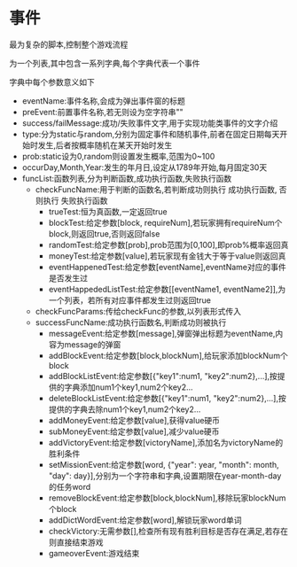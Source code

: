 # 事件

最为复杂的脚本,控制整个游戏流程

为一个列表,其中包含一系列字典,每个字典代表一个事件

字典中每个参数意义如下

- eventName:事件名称,会成为弹出事件窗的标题
- preEvent:前置事件名称,若无则设为空字符串""
- success/failMessage:成功/失败事件文字,用于实现功能类事件的文字介绍
- type:分为static与random,分别为固定事件和随机事件,前者在固定日期每天开始时发生,后者按概率随机在某天开始时发生
- prob:static设为0,random则设置发生概率,范围为0~100
- occurDay,Month,Year:发生的年月日,设定从1789年开始,每月固定30天
- funcList:函数列表,分为判断函数,成功执行函数,失败执行函数
  - checkFuncName:用于判断的函数名,若判断成功则执行 成功执行函数, 否则执行 失败执行函数
    - trueTest:恒为真函数,一定返回true
    - blockTest:给定参数[block, requireNum],若玩家拥有requireNum个block,则返回true,否则返回false
    - randomTest:给定参数[prob],prob范围为[0,100],即prob%概率返回真
    - moneyTest:给定参数[value],若玩家现有金钱大于等于value则返回真
    - eventHappenedTest:给定参数[eventName],eventName对应的事件是否发生过
    - eventHappededListTest:给定参数[[eventName1, eventName2]],为一个列表，若所有对应事件都发生过则返回true
  -  checkFuncParams:传给checkFunc的参数,以列表形式传入
  - successFuncName:成功执行函数名,判断成功则被执行
    - messageEvent:给定参数[message],弹窗弹出标题为eventName,内容为message的弹窗
    - addBlockEvent:给定参数[block,blockNum],给玩家添加blockNum个block
    - addBlockListEvent:给定参数[{"key1":num1, "key2":num2},...],按提供的字典添加num1个key1,num2个key2...
    - deleteBlockListEvent:给定参数[{"key1":num1, "key2":num2},...],按提供的字典去除num1个key1,num2个key2...
    - addMoneyEvent:给定参数[value],获得value硬币
    - subMoneyEvent:给定参数[value],减少value硬币
    - addVictoryEvent:给定参数[victoryName],添加名为victoryName的胜利条件
    - setMissionEvent:给定参数[word, {"year": year, "month": month, "day": day}],分别为一个字符串和字典,设置期限在year-month-day的任务word
    - removeBlockEvent:给定参数[block,blockNum],移除玩家blockNum个block
    - addDictWordEvent:给定参数[word],解锁玩家word单词
    - checkVictory:无需参数[],检查所有现有胜利目标是否存在满足,若存在则直接结束游戏
    - gameoverEvent:游戏结束